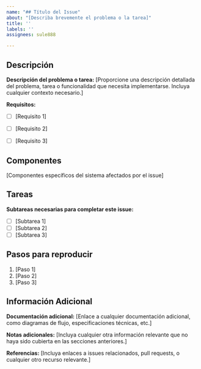 ```yaml
---
name: "## Título del Issue"
about: "[Describa brevemente el problema o la tarea]"
title: ''
labels: ''
assignees: sule888

---
```


## Descripción

**Descripción del problema o tarea:**
[Proporcione una descripción detallada del problema, tarea o funcionalidad que necesita implementarse. Incluya cualquier contexto necesario.]

**Requisitos:**
- [ ] [Requisito 1]
- [ ] [Requisito 2]
- [ ] [Requisito 3]



## Componentes

[Componentes específicos del sistema afectados por el issue]

## Tareas

**Subtareas necesarias para completar este issue:**
- [ ] [Subtarea 1]
- [ ] [Subtarea 2]
- [ ] [Subtarea 3]

## Pasos para reproducir

1. [Paso 1]
2. [Paso 2]
3. [Paso 3]


## Información Adicional

**Documentación adicional:**
[Enlace a cualquier documentación adicional, como diagramas de flujo, especificaciones técnicas, etc.]

**Notas adicionales:**
[Incluya cualquier otra información relevante que no haya sido cubierta en las secciones anteriores.]

**Referencias:**
[Incluya enlaces a issues relacionados, pull requests, o cualquier otro recurso relevante.]
